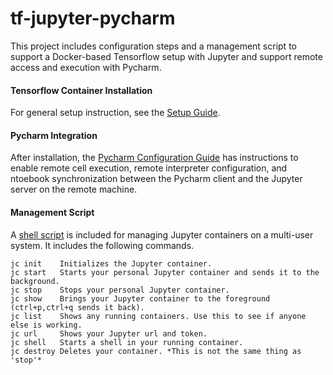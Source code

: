 tf-jupyter-pycharm
===
This project includes configuration steps and a management script to support a Docker-based Tensorflow setup with Jupyter and support remote access and execution with Pycharm. 

#### Tensorflow Container Installation

For general setup instruction, see the [Setup Guide](setup.md). 

#### Pycharm Integration
After installation, the [Pycharm Configuration Guide](pycharm.md) has instructions to enable remote cell execution, remote interpreter configuration, and ntoebook synchronization between the Pycharm client and the Jupyter server on the remote machine. 

#### Management Script
A [shell script](setup.md#shellscript) is included for managing Jupyter containers on a multi-user system. It includes the following commands.

```
jc init    Initializes the Jupyter container.
jc start   Starts your personal Jupyter container and sends it to the background.
jc stop    Stops your personal Jupyter container.
jc show    Brings your Jupyter container to the foreground (ctrl+p,ctrl+q sends it back).
jc list    Shows any running containers. Use this to see if anyone else is working.
jc url     Shows your Jupyter url and token.
jc shell   Starts a shell in your running container.
jc destroy Deletes your container. *This is not the same thing as 'stop'*
```
